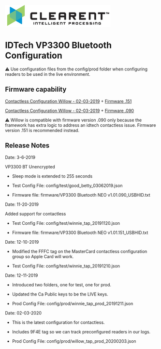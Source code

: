 ![Screenshot](docs/clearent_logo.jpg)

# IDTech VP3300 Bluetooth Configuration

:warning: Use configuration files from the config/prod folder when configuring readers to be used in the live environment.

## Firmware capability

[Contactless Configuration Willow - 02-03-2019](config/prod/willow_tap_prod_20200203.json) + [Firmware .151](https://github.com/clearent/IDTechVP3300BTConfig/blob/master/firmware/VP3300%20Bluetooth%20NEO%20v1.01.151_USBHID.txt)

[Contactless Configuration Willow - 02-03-2019](config/prod/willow_tap_prod_20200203.json) + [Firmware .090](https://github.com/clearent/IDTechVP3300BTConfig/blob/master/firmware/VP3300%20Bluetooth%20NEO%20v1.01.090_USBHID.txt)

:warning: Willow is compatible with firmware version .090 only because the framework has extra logic to address
an idtech contactless issue. Firmware version .151 is recommended instead.


## Release Notes

Date: 3-6-2019

VP3300 BT Unencrypted

* Sleep mode is extended to 255 seconds

* Test Config File: config/test/good_betty_03062019.json

* Firmware file: firmware/VP3300 Bluetooth NEO v1.01.090_USBHID.txt

Date: 11-20-2019

Added support for contactless

* Test Config File: config/test/winnie_tap_20191120.json

* Firmware file: firmware/VP3300 Bluetooth NEO v1.01.151_USBHID.txt

Date: 12-10-2019

* Modified the FFFC tag on the MasterCard contactless configuration group so Apple Card will work.

* Test Config File: config/test/winnie_tap_20191210.json

Date: 12-11-2019

* Introduced two folders, one for test, one for prod.
* Updated the Ca Public keys to be the LIVE keys.

* Prod Config File: config/prod/winnie_tap_prod_20191211.json

Date: 02-03-2020

* This is the latest configuration for contactless.
* Includes 9F4E tag so we can track preconfigured readers in our logs.


* Prod Config File: config/prod/willow_tap_prod_20200203.json
